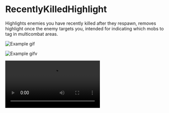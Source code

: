 # RecentlyKilledHighlight

Highlights enemies you have recently killed after they respawn, removes highlight once the enemy targets you, intended for indicating which mobs to tag in multicombat areas.

![Example gif](https://i.imgur.com/7rrHoQt.gif)

![Example gifv](https://i.imgur.com/VlpL66Yh.gifv)

![Example mp4](https://i.imgur.com/VlpL66Yh.mp4)
